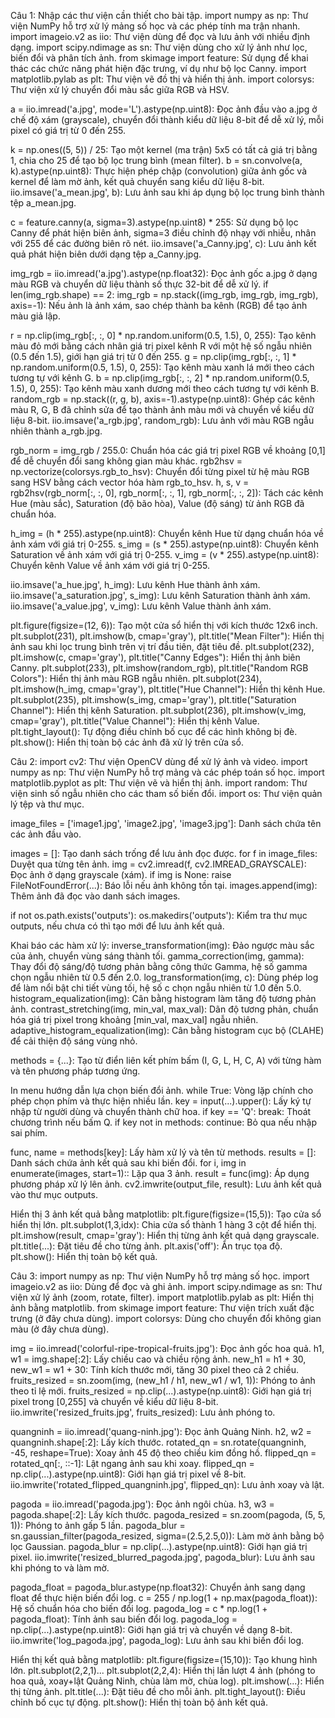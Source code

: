 Câu 1:
Nhập các thư viện cần thiết cho bài tập.
import numpy as np: Thư viện NumPy hỗ trợ xử lý mảng số học và các phép tính ma trận nhanh.
import imageio.v2 as iio: Thư viện dùng để đọc và lưu ảnh với nhiều định dạng.
import scipy.ndimage as sn: Thư viện dùng cho xử lý ảnh như lọc, biến đổi và phân tích ảnh.
from skimage import feature: Sử dụng để khai thác các chức năng phát hiện đặc trưng, ví dụ như bộ lọc Canny.
import matplotlib.pylab as plt: Thư viện vẽ đồ thị và hiển thị ảnh.
import colorsys: Thư viện xử lý chuyển đổi màu sắc giữa RGB và HSV.

a = iio.imread('a.jpg', mode='L').astype(np.uint8): Đọc ảnh đầu vào a.jpg ở chế độ xám (grayscale), chuyển đổi thành kiểu dữ liệu 8-bit để dễ xử lý, mỗi pixel có giá trị từ 0 đến 255.

k = np.ones((5, 5)) / 25: Tạo một kernel (ma trận) 5x5 có tất cả giá trị bằng 1, chia cho 25 để tạo bộ lọc trung bình (mean filter).
b = sn.convolve(a, k).astype(np.uint8): Thực hiện phép chập (convolution) giữa ảnh gốc và kernel để làm mờ ảnh, kết quả chuyển sang kiểu dữ liệu 8-bit.
iio.imsave('a_mean.jpg', b): Lưu ảnh sau khi áp dụng bộ lọc trung bình thành tệp a_mean.jpg.

c = feature.canny(a, sigma=3).astype(np.uint8) * 255: Sử dụng bộ lọc Canny để phát hiện biên ảnh, sigma=3 điều chỉnh độ nhạy với nhiễu, nhân với 255 để các đường biên rõ nét.
iio.imsave('a_Canny.jpg', c): Lưu ảnh kết quả phát hiện biên dưới dạng tệp a_Canny.jpg.

img_rgb = iio.imread('a.jpg').astype(np.float32): Đọc ảnh gốc a.jpg ở dạng màu RGB và chuyển dữ liệu thành số thực 32-bit để dễ xử lý.
if len(img_rgb.shape) == 2: img_rgb = np.stack((img_rgb, img_rgb, img_rgb), axis=-1): Nếu ảnh là ảnh xám, sao chép thành ba kênh (RGB) để tạo ảnh màu giả lập.

r = np.clip(img_rgb[:, :, 0] * np.random.uniform(0.5, 1.5), 0, 255): Tạo kênh màu đỏ mới bằng cách nhân giá trị pixel kênh R với một hệ số ngẫu nhiên (0.5 đến 1.5), giới hạn giá trị từ 0 đến 255.
g = np.clip(img_rgb[:, :, 1] * np.random.uniform(0.5, 1.5), 0, 255): Tạo kênh màu xanh lá mới theo cách tương tự với kênh G.
b = np.clip(img_rgb[:, :, 2] * np.random.uniform(0.5, 1.5), 0, 255): Tạo kênh màu xanh dương mới theo cách tương tự với kênh B.
random_rgb = np.stack((r, g, b), axis=-1).astype(np.uint8): Ghép các kênh màu R, G, B đã chỉnh sửa để tạo thành ảnh màu mới và chuyển về kiểu dữ liệu 8-bit.
iio.imsave('a_rgb.jpg', random_rgb): Lưu ảnh với màu RGB ngẫu nhiên thành a_rgb.jpg.

rgb_norm = img_rgb / 255.0: Chuẩn hóa các giá trị pixel RGB về khoảng [0,1] để dễ chuyển đổi sang không gian màu khác.
rgb2hsv = np.vectorize(colorsys.rgb_to_hsv): Chuyển đổi từng pixel từ hệ màu RGB sang HSV bằng cách vector hóa hàm rgb_to_hsv.
h, s, v = rgb2hsv(rgb_norm[:, :, 0], rgb_norm[:, :, 1], rgb_norm[:, :, 2]): Tách các kênh Hue (màu sắc), Saturation (độ bão hòa), Value (độ sáng) từ ảnh RGB đã chuẩn hóa.

h_img = (h * 255).astype(np.uint8): Chuyển kênh Hue từ dạng chuẩn hóa về ảnh xám với giá trị 0-255.
s_img = (s * 255).astype(np.uint8): Chuyển kênh Saturation về ảnh xám với giá trị 0-255.
v_img = (v * 255).astype(np.uint8): Chuyển kênh Value về ảnh xám với giá trị 0-255.

iio.imsave('a_hue.jpg', h_img): Lưu kênh Hue thành ảnh xám.
iio.imsave('a_saturation.jpg', s_img): Lưu kênh Saturation thành ảnh xám.
iio.imsave('a_value.jpg', v_img): Lưu kênh Value thành ảnh xám.

plt.figure(figsize=(12, 6)): Tạo một cửa sổ hiển thị với kích thước 12x6 inch.
plt.subplot(231), plt.imshow(b, cmap='gray'), plt.title("Mean Filter"): Hiển thị ảnh sau khi lọc trung bình trên vị trí đầu tiên, đặt tiêu đề.
plt.subplot(232), plt.imshow(c, cmap='gray'), plt.title("Canny Edges"): Hiển thị ảnh biên Canny.
plt.subplot(233), plt.imshow(random_rgb), plt.title("Random RGB Colors"): Hiển thị ảnh màu RGB ngẫu nhiên.
plt.subplot(234), plt.imshow(h_img, cmap='gray'), plt.title("Hue Channel"): Hiển thị kênh Hue.
plt.subplot(235), plt.imshow(s_img, cmap='gray'), plt.title("Saturation Channel"): Hiển thị kênh Saturation.
plt.subplot(236), plt.imshow(v_img, cmap='gray'), plt.title("Value Channel"): Hiển thị kênh Value.
plt.tight_layout(): Tự động điều chỉnh bố cục để các hình không bị đè.
plt.show(): Hiển thị toàn bộ các ảnh đã xử lý trên cửa sổ.

Câu 2:
import cv2: Thư viện OpenCV dùng để xử lý ảnh và video.
import numpy as np: Thư viện NumPy hỗ trợ mảng và các phép toán số học.
import matplotlib.pyplot as plt: Thư viện vẽ và hiển thị ảnh.
import random: Thư viện sinh số ngẫu nhiên cho các tham số biến đổi.
import os: Thư viện quản lý tệp và thư mục.

image_files = ['image1.jpg', 'image2.jpg', 'image3.jpg']: Danh sách chứa tên các ảnh đầu vào.

images = []: Tạo danh sách trống để lưu ảnh đọc được.
for f in image_files: Duyệt qua từng tên ảnh.
img = cv2.imread(f, cv2.IMREAD_GRAYSCALE): Đọc ảnh ở dạng grayscale (xám).
if img is None: raise FileNotFoundError(...): Báo lỗi nếu ảnh không tồn tại.
images.append(img): Thêm ảnh đã đọc vào danh sách images.

if not os.path.exists('outputs'): os.makedirs('outputs'): Kiểm tra thư mục outputs, nếu chưa có thì tạo mới để lưu ảnh kết quả.

Khai báo các hàm xử lý:
inverse_transformation(img): Đảo ngược màu sắc của ảnh, chuyển vùng sáng thành tối.
gamma_correction(img, gamma): Thay đổi độ sáng/độ tương phản bằng công thức Gamma, hệ số gamma chọn ngẫu nhiên từ 0.5 đến 2.0.
log_transformation(img, c): Dùng phép log để làm nổi bật chi tiết vùng tối, hệ số c chọn ngẫu nhiên từ 1.0 đến 5.0.
histogram_equalization(img): Cân bằng histogram làm tăng độ tương phản ảnh.
contrast_stretching(img, min_val, max_val): Dãn độ tương phản, chuẩn hóa giá trị pixel trong khoảng [min_val, max_val] ngẫu nhiên.
adaptive_histogram_equalization(img): Cân bằng histogram cục bộ (CLAHE) để cải thiện độ sáng vùng nhỏ.

methods = {...}: Tạo từ điển liên kết phím bấm (I, G, L, H, C, A) với từng hàm và tên phương pháp tương ứng.

In menu hướng dẫn lựa chọn biến đổi ảnh.
while True: Vòng lặp chính cho phép chọn phím và thực hiện nhiều lần.
key = input(...).upper(): Lấy ký tự nhập từ người dùng và chuyển thành chữ hoa.
if key == 'Q': break: Thoát chương trình nếu bấm Q.
if key not in methods: continue: Bỏ qua nếu nhập sai phím.

func, name = methods[key]: Lấy hàm xử lý và tên từ methods.
results = []: Danh sách chứa ảnh kết quả sau khi biến đổi.
for i, img in enumerate(images, start=1):: Lặp qua 3 ảnh.
result = func(img): Áp dụng phương pháp xử lý lên ảnh.
cv2.imwrite(output_file, result): Lưu ảnh kết quả vào thư mục outputs.

Hiển thị 3 ảnh kết quả bằng matplotlib:
plt.figure(figsize=(15,5)): Tạo cửa sổ hiển thị lớn.
plt.subplot(1,3,idx): Chia cửa sổ thành 1 hàng 3 cột để hiển thị.
plt.imshow(result, cmap='gray'): Hiển thị từng ảnh kết quả dạng grayscale.
plt.title(...): Đặt tiêu đề cho từng ảnh.
plt.axis('off'): Ẩn trục tọa độ.
plt.show(): Hiển thị toàn bộ kết quả.

Câu 3:
import numpy as np: Thư viện NumPy hỗ trợ mảng số học.
import imageio.v2 as iio: Dùng để đọc và ghi ảnh.
import scipy.ndimage as sn: Thư viện xử lý ảnh (zoom, rotate, filter).
import matplotlib.pylab as plt: Hiển thị ảnh bằng matplotlib.
from skimage import feature: Thư viện trích xuất đặc trưng (ở đây chưa dùng).
import colorsys: Dùng cho chuyển đổi không gian màu (ở đây chưa dùng).

img = iio.imread('colorful-ripe-tropical-fruits.jpg'): Đọc ảnh gốc hoa quả.
h1, w1 = img.shape[:2]: Lấy chiều cao và chiều rộng ảnh.
new_h1 = h1 + 30, new_w1 = w1 + 30: Tính kích thước mới, tăng 30 pixel theo cả 2 chiều.
fruits_resized = sn.zoom(img, (new_h1 / h1, new_w1 / w1, 1)): Phóng to ảnh theo tỉ lệ mới.
fruits_resized = np.clip(...).astype(np.uint8): Giới hạn giá trị pixel trong [0,255] và chuyển về kiểu dữ liệu 8-bit.
iio.imwrite('resized_fruits.jpg', fruits_resized): Lưu ảnh phóng to.

quangninh = iio.imread('quang-ninh.jpg'): Đọc ảnh Quảng Ninh.
h2, w2 = quangninh.shape[:2]: Lấy kích thước.
rotated_qn = sn.rotate(quangninh, -45, reshape=True): Xoay ảnh 45 độ theo chiều kim đồng hồ.
flipped_qn = rotated_qn[:, ::-1]: Lật ngang ảnh sau khi xoay.
flipped_qn = np.clip(...).astype(np.uint8): Giới hạn giá trị pixel về 8-bit.
iio.imwrite('rotated_flipped_quangninh.jpg', flipped_qn): Lưu ảnh xoay và lật.

pagoda = iio.imread('pagoda.jpg'): Đọc ảnh ngôi chùa.
h3, w3 = pagoda.shape[:2]: Lấy kích thước.
pagoda_resized = sn.zoom(pagoda, (5, 5, 1)): Phóng to ảnh gấp 5 lần.
pagoda_blur = sn.gaussian_filter(pagoda_resized, sigma=(2.5,2.5,0)): Làm mờ ảnh bằng bộ lọc Gaussian.
pagoda_blur = np.clip(...).astype(np.uint8): Giới hạn giá trị pixel.
iio.imwrite('resized_blurred_pagoda.jpg', pagoda_blur): Lưu ảnh sau khi phóng to và làm mờ.

pagoda_float = pagoda_blur.astype(np.float32): Chuyển ảnh sang dạng float để thực hiện biến đổi log.
c = 255 / np.log(1 + np.max(pagoda_float)): Hệ số chuẩn hóa cho biến đổi log.
pagoda_log = c * np.log(1 + pagoda_float): Tính ảnh sau biến đổi log.
pagoda_log = np.clip(...).astype(np.uint8): Giới hạn giá trị và chuyển về dạng 8-bit.
iio.imwrite('log_pagoda.jpg', pagoda_log): Lưu ảnh sau khi biến đổi log.

Hiển thị kết quả bằng matplotlib:
plt.figure(figsize=(15,10)): Tạo khung hình lớn.
plt.subplot(2,2,1)... plt.subplot(2,2,4): Hiển thị lần lượt 4 ảnh (phóng to hoa quả, xoay+lật Quảng Ninh, chùa làm mờ, chùa log).
plt.imshow(...): Hiển thị từng ảnh.
plt.title(...): Đặt tiêu đề cho mỗi ảnh.
plt.tight_layout(): Điều chỉnh bố cục tự động.
plt.show(): Hiển thị toàn bộ ảnh kết quả.
